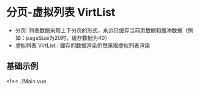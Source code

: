 # 分页-虚拟列表 VirtList

- 分页: 列表数据采用上下分页的形式，永远只缓存当前页数据和缓冲数据（例如：pageSize为20时，缓存数据为40）
- 虚拟列表 VirtList : 缓存的数据渲染仍然采取虚拟列表渲染

## 基础示例

<!<< ./Main.vue
